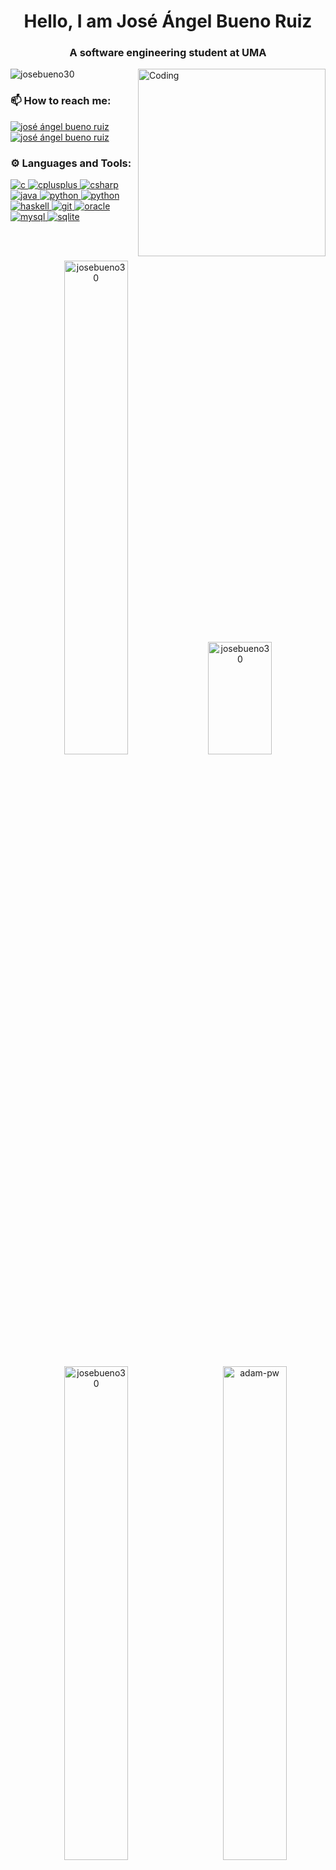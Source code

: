 <h1 align="center">Hello, I am José Ángel Bueno Ruiz</h1>
<h3 align="center">A software engineering student at UMA</h3>
<img align="right" alt="Coding" width="300" src="https://i.pinimg.com/originals/e8/f4/53/e8f453469a3ec97ecd354df465d73913.gif">

<p align="left"> <img src="https://komarev.com/ghpvc/?username=josebueno30&label=Profile%20views&color=db3d3d&style=flat" alt="josebueno30" /> </p>

<h3 align="left">📫 How to reach me:</h3>
<p align="left">
  <a href="mailto:jabr3830@gmail.com-">
    <img align="center" src="https://img.shields.io/badge/Gmail-D14836?style=for-the-badge&logo=gmail&logoColor=white" alt="josé ángel bueno ruiz"/></a>
  <a href="https://www.linkedin.com/in/josé-ángel-bueno-ruiz-5323301a8/" target="blank">
    <img align="center" src="https://img.shields.io/badge/LinkedIn-0077B5?style=for-the-badge&logo=linkedin&logoColor=white" alt="josé ángel bueno ruiz"/></a>
</p>

<h3 align="left">⚙️ Languages and Tools:</h3>
<p align="left"> 
  <a href="https://www.cprogramming.com/" target="_blank" rel="noreferrer"> 
      <img src="https://img.shields.io/badge/C-00599C?style=for-the-badge&logo=c&logoColor=white" alt="c"/> </a> 
  <a href="https://www.w3schools.com/cpp/" target="_blank" rel="noreferrer"> 
      <img src="https://img.shields.io/badge/C%2B%2B-00599C?style=for-the-badge&logo=c%2B%2B&logoColor=white" alt="cplusplus"/> </a> 
  <a href="https://www.w3schools.com/cs/" target="_blank" rel="noreferrer"> 
      <img src="https://img.shields.io/badge/C%23-239120?style=for-the-badge&logo=c-sharp&logoColor=white" alt="csharp"/> </a> 
  <a href="https://www.java.com" target="_blank" rel="noreferrer"> 
      <img src="https://img.shields.io/badge/Java-ED8B00?style=for-the-badge&logo=java&logoColor=white" alt="java"/> </a> 
  <a href="https://www.python.org" target="_blank" rel="noreferrer"> 
      <img src="https://img.shields.io/badge/python-%230095D5.svg?&style=for-the-badge&logo=python&logoColor=white" alt="python"/> </a> 
  <a href="https://dotnet.microsoft.com/en-us/" target="_blank" rel="noreferrer"> 
      <img src="https://img.shields.io/badge/.NET-5C2D91?style=for-the-badge&logo=.net&logoColor=white" alt="python"/> </a> 
  <a href="https://www.haskell.org/" target="_blank" rel="noreferrer"> 
      <img src="https://img.shields.io/badge/Haskell-5e5086?style=for-the-badge&logo=haskell&logoColor=white" alt="haskell"/> </a> 
  <a href="https://git-scm.com/" target="_blank" rel="noreferrer"> 
      <img src="https://img.shields.io/badge/GIT-E44C30?style=for-the-badge&logo=git&logoColor=white" alt="git"/> </a> 
  <a href="https://www.oracle.com/" target="_blank" rel="noreferrer"> 
      <img src="https://img.shields.io/badge/Oracle-F80000?style=for-the-badge&logo=oracle&logoColor=black" alt="oracle"/> </a> 
  <a href="https://www.mysql.com/" target="_blank" rel="noreferrer"> 
      <img src="https://img.shields.io/badge/MySQL-00000F?style=for-the-badge&logo=mysql&logoColor=white" alt="mysql"/> </a> 
  <a href="https://www.sqlite.org/" target="_blank" rel="noreferrer"> 
      <img src="https://img.shields.io/badge/SQLite-07405E?style=for-the-badge&logo=sqlite&logoColor=white" alt="sqlite"/> </a> 
</p>

</br>
</div>
<br />
<p align="center">
  <img width="45%" src="https://github-readme-streak-stats.herokuapp.com/?user=JoseBueno30&theme=react&show_icons=true&hide_border=false&count_private=true" alt="josebueno30"/>
  <img width="45%" height="180" src="https://github-readme-stats.vercel.app/api?username=JoseBueno30&theme=react&show_icons=true&hide_border=false" alt="josebueno30"/>
</p>
<p  align="center">
  <img width="45%" src="https://github-readme-stats.vercel.app/api/top-langs/?username=JoseBueno30&theme=react&show_icons=true&hide_border=false" alt="josebueno30" />
  <img width="45%" align="right" src="https://github.com/Adam-pw/Adam-pw/blob/main/animation_500_kxa883sd.gif" alt="adam-pw" />
</p>

</br>
</div>
<br />
